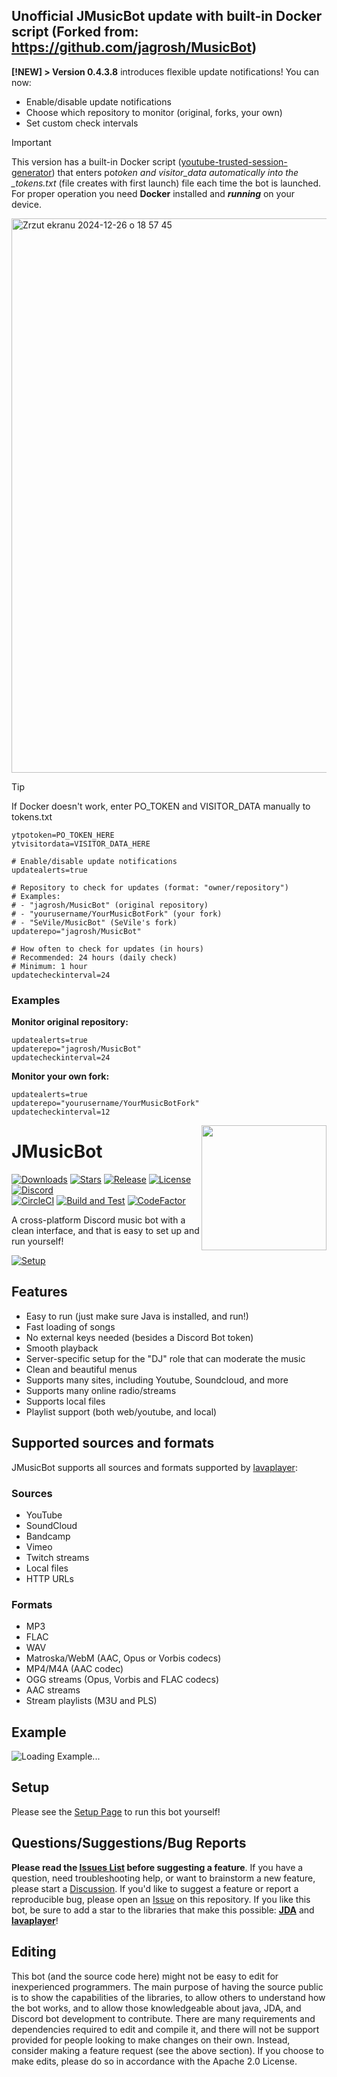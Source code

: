 ## Unofficial JMusicBot update with built-in Docker script (Forked from: https://github.com/jagrosh/MusicBot)

**[!NEW] > Version 0.4.3.8** introduces flexible update notifications! You can now:

- Enable/disable update notifications
- Choose which repository to monitor (original, forks, your own)
- Set custom check intervals

> [!IMPORTANT]
> This version has a built-in Docker script ([youtube-trusted-session-generator](https://github.com/iv-org/youtube-trusted-session-generator)) that enters po*token and visitor_data automatically into the \_tokens.txt* (file creates with first launch) file each time the bot is launched.
> For proper operation you need **Docker** installed and **_running_** on your device.

<img width="887" alt="Zrzut ekranu 2024-12-26 o 18 57 45" src="https://github.com/user-attachments/assets/e66d1fb3-3301-4c98-a44b-d521c0940dac" />

> [!TIP]
> If Docker doesn't work, enter PO_TOKEN and VISITOR_DATA manually to tokens.txt

```
ytpotoken=PO_TOKEN_HERE
ytvisitordata=VISITOR_DATA_HERE
```

```hocon
# Enable/disable update notifications
updatealerts=true

# Repository to check for updates (format: "owner/repository")
# Examples:
# - "jagrosh/MusicBot" (original repository)
# - "yourusername/YourMusicBotFork" (your fork)
# - "SeVile/MusicBot" (SeVile's fork)
updaterepo="jagrosh/MusicBot"

# How often to check for updates (in hours)
# Recommended: 24 hours (daily check)
# Minimum: 1 hour
updatecheckinterval=24
```

### Examples

**Monitor original repository:**

```hocon
updatealerts=true
updaterepo="jagrosh/MusicBot"
updatecheckinterval=24
```

**Monitor your own fork:**

```hocon
updatealerts=true
updaterepo="yourusername/YourMusicBotFork"
updatecheckinterval=12
```

<img align="right" src="https://i.imgur.com/zrE80HY.png" height="200" width="200">

# JMusicBot

[![Downloads](https://img.shields.io/github/downloads/jagrosh/MusicBot/total.svg)](https://github.com/jagrosh/MusicBot/releases/latest)
[![Stars](https://img.shields.io/github/stars/jagrosh/MusicBot.svg)](https://github.com/jagrosh/MusicBot/stargazers)
[![Release](https://img.shields.io/github/release/jagrosh/MusicBot.svg)](https://github.com/jagrosh/MusicBot/releases/latest)
[![License](https://img.shields.io/github/license/jagrosh/MusicBot.svg)](https://github.com/jagrosh/MusicBot/blob/master/LICENSE)
[![Discord](https://discordapp.com/api/guilds/147698382092238848/widget.png)](https://discord.gg/0p9LSGoRLu6Pet0k)<br>
[![CircleCI](https://dl.circleci.com/status-badge/img/gh/jagrosh/MusicBot/tree/master.svg?style=svg)](https://dl.circleci.com/status-badge/redirect/gh/jagrosh/MusicBot/tree/master)
[![Build and Test](https://github.com/jagrosh/MusicBot/actions/workflows/build-and-test.yml/badge.svg)](https://github.com/jagrosh/MusicBot/actions/workflows/build-and-test.yml)
[![CodeFactor](https://www.codefactor.io/repository/github/jagrosh/musicbot/badge)](https://www.codefactor.io/repository/github/jagrosh/musicbot)

A cross-platform Discord music bot with a clean interface, and that is easy to set up and run yourself!

[![Setup](http://i.imgur.com/VvXYp5j.png)](https://jmusicbot.com/setup)

## Features

- Easy to run (just make sure Java is installed, and run!)
- Fast loading of songs
- No external keys needed (besides a Discord Bot token)
- Smooth playback
- Server-specific setup for the "DJ" role that can moderate the music
- Clean and beautiful menus
- Supports many sites, including Youtube, Soundcloud, and more
- Supports many online radio/streams
- Supports local files
- Playlist support (both web/youtube, and local)

## Supported sources and formats

JMusicBot supports all sources and formats supported by [lavaplayer](https://github.com/sedmelluq/lavaplayer#supported-formats):

### Sources

- YouTube
- SoundCloud
- Bandcamp
- Vimeo
- Twitch streams
- Local files
- HTTP URLs

### Formats

- MP3
- FLAC
- WAV
- Matroska/WebM (AAC, Opus or Vorbis codecs)
- MP4/M4A (AAC codec)
- OGG streams (Opus, Vorbis and FLAC codecs)
- AAC streams
- Stream playlists (M3U and PLS)

## Example

![Loading Example...](https://i.imgur.com/kVtTKvS.gif)

## Setup

Please see the [Setup Page](https://jmusicbot.com/setup) to run this bot yourself!

## Questions/Suggestions/Bug Reports

**Please read the [Issues List](https://github.com/jagrosh/MusicBot/issues) before suggesting a feature**. If you have a question, need troubleshooting help, or want to brainstorm a new feature, please start a [Discussion](https://github.com/jagrosh/MusicBot/discussions). If you'd like to suggest a feature or report a reproducible bug, please open an [Issue](https://github.com/jagrosh/MusicBot/issues) on this repository. If you like this bot, be sure to add a star to the libraries that make this possible: [**JDA**](https://github.com/DV8FromTheWorld/JDA) and [**lavaplayer**](https://github.com/sedmelluq/lavaplayer)!

## Editing

This bot (and the source code here) might not be easy to edit for inexperienced programmers. The main purpose of having the source public is to show the capabilities of the libraries, to allow others to understand how the bot works, and to allow those knowledgeable about java, JDA, and Discord bot development to contribute. There are many requirements and dependencies required to edit and compile it, and there will not be support provided for people looking to make changes on their own. Instead, consider making a feature request (see the above section). If you choose to make edits, please do so in accordance with the Apache 2.0 License.
